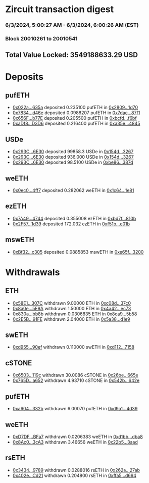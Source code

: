 # Zircuit transaction digest
### 6/3/2024, 5:00:27 AM - 6/3/2024, 6:00:26 AM (EST)
### Block 20010261 to 20010541

## Total Value Locked: 3549188633.29 USD

# Deposits
## pufETH
- [0x022a...635a](https://etherscan.io/address/0x022a56636B33102569d6BE0D4B9B3a697666635a) deposited 0.235100 pufETH in [0x2809...1d70](https://etherscan.io/tx/0x022a56636B33102569d6BE0D4B9B3a697666635a)
- [0x7834...d46e](https://etherscan.io/address/0x78347c4d2bfe80829d39C934AB60CAB593E6d46e) deposited 0.0988207 pufETH in [0x7dac...87f1](https://etherscan.io/tx/0x78347c4d2bfe80829d39C934AB60CAB593E6d46e)
- [0x656F...b77E](https://etherscan.io/address/0x656F64F40AF986EA281e9030a8207978028fb77E) deposited 0.205500 pufETH in [0xbcfd...f6bf](https://etherscan.io/tx/0x656F64F40AF986EA281e9030a8207978028fb77E)
- [0xaDf8...D3D6](https://etherscan.io/address/0xaDf84e8415BABC4bAFC733984293e9FA2149D3D6) deposited 0.216400 pufETH in [0xa35e...4845](https://etherscan.io/tx/0xaDf84e8415BABC4bAFC733984293e9FA2149D3D6)
## USDe
- [0x293C...6E30](https://etherscan.io/address/0x293C6937D8D82e05B01335F7B33FBA0c8e256E30) deposited 99858.3 USDe in [0x154d...3267](https://etherscan.io/tx/0x293C6937D8D82e05B01335F7B33FBA0c8e256E30)
- [0x293C...6E30](https://etherscan.io/address/0x293C6937D8D82e05B01335F7B33FBA0c8e256E30) deposited 936.000 USDe in [0x154d...3267](https://etherscan.io/tx/0x293C6937D8D82e05B01335F7B33FBA0c8e256E30)
- [0x293C...6E30](https://etherscan.io/address/0x293C6937D8D82e05B01335F7B33FBA0c8e256E30) deposited 98.5100 USDe in [0xbe86...387d](https://etherscan.io/tx/0x293C6937D8D82e05B01335F7B33FBA0c8e256E30)
## weETH
- [0x0ec0...4ff7](https://etherscan.io/address/0x0ec085BbcE59E6425d89F8577736011770064ff7) deposited 0.282062 weETH in [0x1c64...1e81](https://etherscan.io/tx/0x0ec085BbcE59E6425d89F8577736011770064ff7)
## ezETH
- [0x7A49...4744](https://etherscan.io/address/0x7A493Be5c2ce014cD049Bf178a1ac0Db1B434744) deposited 0.355008 ezETH in [0xbd7f...810b](https://etherscan.io/tx/0x7A493Be5c2ce014cD049Bf178a1ac0Db1B434744)
- [0x2F57...1d39](https://etherscan.io/address/0x2F57dB8cB78B42A411820316aB95b60132221d39) deposited 172.032 ezETH in [0xf51b...e01b](https://etherscan.io/tx/0x2F57dB8cB78B42A411820316aB95b60132221d39)
## mswETH
- [0xBf32...c305](https://etherscan.io/address/0xBf32F3B867B3C9b167d6BFE33cE2F1A57E58c305) deposited 0.0885853 mswETH in [0xe65f...3200](https://etherscan.io/tx/0xBf32F3B867B3C9b167d6BFE33cE2F1A57E58c305)
# Withdrawals
## ETH
- [0x58E1...307C](https://etherscan.io/address/0x58E14120D60e71bBfA1Da362D35DBc12d78D307C) withdrawn 9.00000 ETH in [0xc08d...37c0](https://etherscan.io/tx/0x58E14120D60e71bBfA1Da362D35DBc12d78D307C)
- [0x8a0e...5E9A](https://etherscan.io/address/0x8a0e7a9c45Fbd6a1635e9208169fa86DD8c75E9A) withdrawn 1.50000 ETH in [0x4a42...ec73](https://etherscan.io/tx/0x8a0e7a9c45Fbd6a1635e9208169fa86DD8c75E9A)
- [0x830a...bb8b](https://etherscan.io/address/0x830a0D2AB4F93ed6A703FE8AB991A4e01B23bb8b) withdrawn 0.0306835 ETH in [0x8ca9...5b58](https://etherscan.io/tx/0x830a0D2AB4F93ed6A703FE8AB991A4e01B23bb8b)
- [0x2E5B...91FE](https://etherscan.io/address/0x2E5B2a64B76A9F59DF01D9CD12A34d525d6691FE) withdrawn 2.04000 ETH in [0x5a38...d1e9](https://etherscan.io/tx/0x2E5B2a64B76A9F59DF01D9CD12A34d525d6691FE)
## swETH
- [0xd955...90ef](https://etherscan.io/address/0xd955fD8d274958175deAFc6966d517e6BFaE90ef) withdrawn 0.110000 swETH in [0xd112...7158](https://etherscan.io/tx/0xd955fD8d274958175deAFc6966d517e6BFaE90ef)
## cSTONE
- [0x6503...119c](https://etherscan.io/address/0x65033064912586D509A84c778E7340B05074119c) withdrawn 30.0086 cSTONE in [0x26be...665e](https://etherscan.io/tx/0x65033064912586D509A84c778E7340B05074119c)
- [0x765D...a652](https://etherscan.io/address/0x765D0CEBb197Fa36D130cc4A3b875CE0a67Ca652) withdrawn 4.93710 cSTONE in [0x542b...642e](https://etherscan.io/tx/0x765D0CEBb197Fa36D130cc4A3b875CE0a67Ca652)
## pufETH
- [0xa604...332b](https://etherscan.io/address/0xa6047917f3e91963E012AF002b0C688b16e1332b) withdrawn 6.00070 pufETH in [0xd9a1...4d39](https://etherscan.io/tx/0xa6047917f3e91963E012AF002b0C688b16e1332b)
## weETH
- [0xD7DF...BFa7](https://etherscan.io/address/0xD7DF7E085214743530afF339aFC420c7c720BFa7) withdrawn 0.0206383 weETH in [0xd1bb...dba8](https://etherscan.io/tx/0xD7DF7E085214743530afF339aFC420c7c720BFa7)
- [0x8Ac0...3cA3](https://etherscan.io/address/0x8Ac02D7a564665B27448fC5F4b7A80BdcC5A3cA3) withdrawn 3.46656 weETH in [0x22b5...3aad](https://etherscan.io/tx/0x8Ac02D7a564665B27448fC5F4b7A80BdcC5A3cA3)
## rsETH
- [0x3434...9789](https://etherscan.io/address/0x34349c5569e7B846c3558961552D2202760A9789) withdrawn 0.0288016 rsETH in [0x262a...27ab](https://etherscan.io/tx/0x34349c5569e7B846c3558961552D2202760A9789)
- [0x402e...Cd21](https://etherscan.io/address/0x402e62E8797e0290626b4b1809f15561fB98Cd21) withdrawn 0.204800 rsETH in [0xffa5...d694](https://etherscan.io/tx/0x402e62E8797e0290626b4b1809f15561fB98Cd21)
